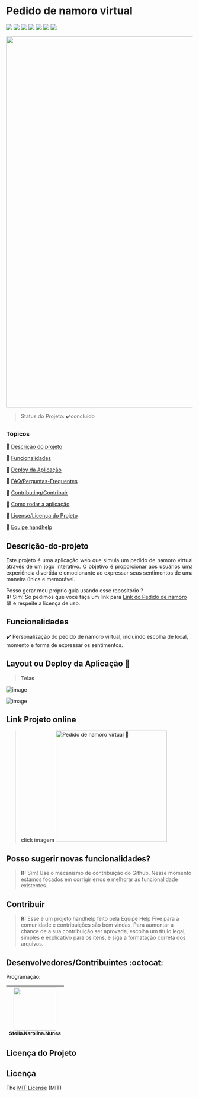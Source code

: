 <h1 align="left"> Pedido de namoro virtual </h1>

<p align="left">
  <img src="https://img.shields.io/static/v1?label=html&message=framework&color=blue&style=for-the-badge&logo=html"/>
    <img src="https://img.shields.io/static/v1?label=css&message=framework&color=blue&style=for-the-badge&logo=css"/>
      <img src="https://img.shields.io/static/v1?label=js&message=framework&color=blue&style=for-the-badge&logo=js"/>
  <img src="https://img.shields.io/static/v1?label=Netlify&message=deploy&color=blue&style=for-the-badge&logo=netlify"/>
  <img src="http://img.shields.io/static/v1?label=License&message=MIT&color=green&style=for-the-badge"/>
  <img src="http://img.shields.io/static/v1?label=TESTES&message=%3E1.0&color=GREEN&style=for-the-badge"/>
   <img src="http://img.shields.io/static/v1?label=STATUS&message=CONCLUIDO&color=GREEN&style=for-the-badge"/>
</p>

<p style="text-align: center;">
  <img src="https://github.com/StellaKarolinaNunes/Pedido-de-namoro/assets/118007989/8ec087c7-e055-4a6c-9459-23a2d7078187" width="1000" />
</p>


> Status do Projeto: :heavy_check_mark:concluido


### Tópicos 

:small_blue_diamond: [Descrição do projeto](#descrição-do-projeto)

:small_blue_diamond: [Funcionalidades](#funcionalidades)

:small_blue_diamond: [Deploy da Aplicação](#deploy-da-aplicação-dash)

:small_blue_diamond: [FAQ/Perguntas-Frequentes](#FAQ/Perguntas-Frequentes)

:small_blue_diamond: [Contributing/Contribuir](#Contributing/Contribuir) 

:small_blue_diamond: [Como rodar a aplicação](#como-rodar-a-aplicação)

:small_blue_diamond: [License/Licença do Projeto](#License/Licença-Projeto)

:small_blue_diamond: [Equipe handhelp](#Equipe)

## Descrição-do-projeto 

<p align="justify">
  Este projeto é uma aplicação web que simula um pedido de namoro virtual através de um jogo interativo. O objetivo é proporcionar aos usuários uma experiência divertida e emocionante ao expressar seus sentimentos de uma maneira única e memorável.
  </p>
  
 Posso gerar meu próprio guia usando esse repositório ?  
 **R:** Sim! Só pedimos que você faça um link para [Link do Pedido de namoro](https://github.com/StellaKarolinaNunes/Pedido-de-namoro/)  😁 e respeite a licença de uso.

## Funcionalidades

:heavy_check_mark: Personalização do pedido de namoro virtual, incluindo escolha de local, momento e forma de expressar os sentimentos.

## Layout ou Deploy da Aplicação :dash:

> **Telas**


![image](https://github.com/StellaKarolinaNunes/Pedido-de-namoro/assets/118007989/9c50b4d2-7b6e-4717-83ad-5b97b74d9ef9)

![image](https://github.com/StellaKarolinaNunes/Pedido-de-namoro/assets/118007989/9c50b4d2-7b6e-4717-83ad-5b97b74d9ef9)

## **Link Projeto online** 
> **click imagem** <a href="https://pedidodenamorovirtual.netlify.app/" target="_blank"> <img src="https://github.com/StellaKarolinaNunes/Projeto_Integrador_Handhelp/assets/118007989/2373027a-365f-4463-83c4-b84258d97d80" width="300" alt="Pedido de namoro virtual 🤝"> </a>


## Posso sugerir novas funcionalidades?
> **R:** Sim! Use o mecanismo de contribuição do Github. Nesse momento estamos focados em corrigir erros e melhorar as funcionalidade existentes.

## Contribuir

> **R:** Esse é um projeto handhelp feito pela Equipe Help Five para a comunidade e contribuições são bem vindas. Para aumentar a chance de a sua contribuição ser aprovada, escolha um título legal, simples e explicativo para os itens, e siga a formatação correta dos arquivos.


## Desenvolvedores/Contribuintes :octocat:

 Programação:
 
| [<img src= "https://github.com/StellaKarolinaNunes.png" width=115><br><sub>Stella Karolina Nunes</sub>](https://github.com/StellaKarolinaNunes) 
| :---: | 

## Licença do Projeto

## Licença 

The [MIT License](./License) (MIT)


